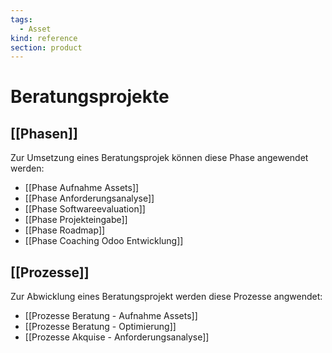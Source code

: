 ```yaml
---
tags:
  - Asset
kind: reference
section: product
---
```

# Beratungsprojekte

## [[Phasen]]

Zur Umsetzung eines Beratungsprojek können diese Phase angewendet werden:

* [[Phase Aufnahme Assets]]
* [[Phase Anforderungsanalyse]]
* [[Phase Softwareevaluation]]
* [[Phase Projekteingabe]]
* [[Phase Roadmap]]
* [[Phase Coaching Odoo Entwicklung]]

## [[Prozesse]]

Zur Abwicklung eines Beratungsprojekt werden diese Prozesse angwendet:

* [[Prozesse Beratung - Aufnahme Assets]]
* [[Prozesse Beratung - Optimierung]]
* [[Prozesse Akquise - Anforderungsanalyse]]